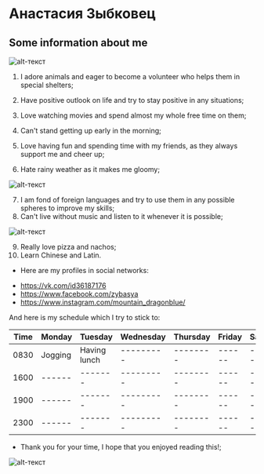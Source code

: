 # Анастасия Зыбковец
## Some information about me
![alt-текст](https://pp.userapi.com/c622928/v622928176/3f261/uJh7vtf9Dwk.jpg "Необязательный титул")
1. I adore animals and eager to become a volunteer who helps them in special shelters;
2. Have positive outlook on life and try to stay positive in any situations;
3. Love watching movies and spend almost my whole free time on them;
4. Can't stand getting up early in the morning;
5. Love having fun and spending time with my friends, as they always support me and cheer up;

6. Hate rainy weather as it makes me gloomy;

![alt-текст](http://media.tumblr.com/tumblr_lyzrlu0IcI1r66ca2.gif "Необязательный титул")

7. I am fond of foreign languages and try to use them in any possible spheres to improve my skills;
8. Can't live without music and listen to it whenever it is possible;

![alt-текст](https://pp.userapi.com/c621529/v621529176/58a9/H9sBi32MkWM.jpg "Необязательный ")

9. Really love pizza and nachos;
10. Learn Chinese and Latin.
+ Here are my profiles in social networks:  
- <https://vk.com/id36187176>
- <https://www.facebook.com/zybasya>
- <https://www.instagram.com/mountain_dragonblue/>

And here is my schedule which I try to stick to:

| Time | Monday | Tuesday | Wednesday | Thursday | Friday | Saturday | Sunday |
| -----| ------ | ------- | --------- | -------- | ------ | -------- | ------ |
| 0830| Jogging | Having lunch | --------- | -------- | ------ | -------- | ------ |
| 1600| ------ | ------- | --------- | -------- | ------ | -------- | ------ |
| 1900| ------ | ------- | --------- | -------- | ------ | -------- | ------ |
| 2300| ------ | ------- | --------- | -------- | ------ | -------- | ------ |

+ Thank you for your time, I hope that you enjoyed reading this!;

![alt-текст](https://i.ytimg.com/vi/Py9uWbhA2A8/maxresdefault.jpg "Необязат")
